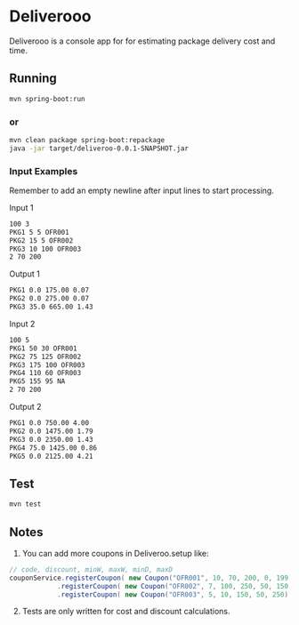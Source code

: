 # Deliverooo

Deliverooo is a console app for for estimating package delivery cost and time.


## Running


```bash
mvn spring-boot:run
```
### or

```bash
mvn clean package spring-boot:repackage
java -jar target/deliveroo-0.0.1-SNAPSHOT.jar
```

### Input Examples
Remember to add an empty newline  after input lines to start processing.

Input 1
```bash
100 3
PKG1 5 5 OFR001
PKG2 15 5 OFR002
PKG3 10 100 OFR003
2 70 200
```
Output 1
```bash
PKG1 0.0 175.00 0.07
PKG2 0.0 275.00 0.07
PKG3 35.0 665.00 1.43
```
Input 2
```bash
100 5
PKG1 50 30 OFR001
PKG2 75 125 OFR002
PKG3 175 100 OFR003
PKG4 110 60 OFR003
PKG5 155 95 NA
2 70 200
```
Output 2
```bash
PKG1 0.0 750.00 4.00
PKG2 0.0 1475.00 1.79
PKG3 0.0 2350.00 1.43
PKG4 75.0 1425.00 0.86
PKG5 0.0 2125.00 4.21
```

##

## Test


```bash
mvn test
```
##
## Notes
1. You can add more coupons in Deliveroo.setup like:
```java
// code, discount, minW, maxW, minD, maxD
couponService.registerCoupon( new Coupon("OFR001", 10, 70, 200, 0, 199) )
			.registerCoupon( new Coupon("OFR002", 7, 100, 250, 50, 150) )
			.registerCoupon( new Coupon("OFR003", 5, 10, 150, 50, 250) );
```
2. Tests are only written for cost and discount calculations.


